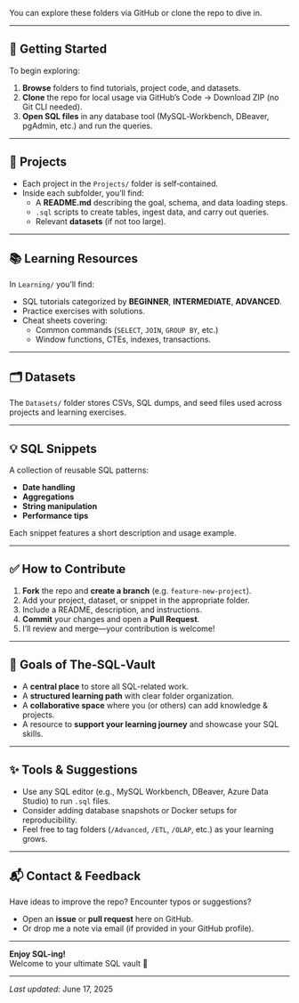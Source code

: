 
You can explore these folders via GitHub or clone the repo to dive in.

---

## 🚀 Getting Started

To begin exploring:

1. **Browse** folders to find tutorials, project code, and datasets.
2. **Clone** the repo for local usage via GitHub’s Code → Download ZIP (no Git CLI needed).
3. **Open SQL files** in any database tool (MySQL‑Workbench, DBeaver, pgAdmin, etc.) and run the queries.

---

## 🧩 Projects

- Each project in the `Projects/` folder is self‑contained.
- Inside each subfolder, you’ll find:
  - A **README.md** describing the goal, schema, and data loading steps.
  - `.sql` scripts to create tables, ingest data, and carry out queries.
  - Relevant **datasets** (if not too large).

---

## 📚 Learning Resources

In `Learning/` you’ll find:
- SQL tutorials categorized by **BEGINNER**, **INTERMEDIATE**, **ADVANCED**.
- Practice exercises with solutions.
- Cheat sheets covering:
  - Common commands (`SELECT`, `JOIN`, `GROUP BY`, etc.)
  - Window functions, CTEs, indexes, transactions.

---

## 🗂️ Datasets

The `Datasets/` folder stores CSVs, SQL dumps, and seed files used across projects and learning exercises.

---

## 💡 SQL Snippets

A collection of reusable SQL patterns:
- **Date handling**
- **Aggregations**
- **String manipulation**
- **Performance tips**

Each snippet features a short description and usage example.

---

## ✅ How to Contribute

1. **Fork** the repo and **create a branch** (e.g. `feature-new‑project`).
2. Add your project, dataset, or snippet in the appropriate folder.
3. Include a README, description, and instructions.
4. **Commit** your changes and open a **Pull Request**.
5. I’ll review and merge—your contribution is welcome!

---

## 🎯 Goals of The‑SQL‑Vault

- A **central place** to store all SQL-related work.
- A **structured learning path** with clear folder organization.
- A **collaborative space** where you (or others) can add knowledge & projects.
- A resource to **support your learning journey** and showcase your SQL skills.

---

## ✨ Tools & Suggestions

- Use any SQL editor (e.g., MySQL Workbench, DBeaver, Azure Data Studio) to run `.sql` files.
- Consider adding database snapshots or Docker setups for reproducibility.
- Feel free to tag folders (`/Advanced`, `/ETL`, `/OLAP`, etc.) as your learning grows.

---

## 📬 Contact & Feedback

Have ideas to improve the repo? Encounter typos or suggestions?

- Open an **issue** or **pull request** here on GitHub.
- Or drop me a note via email (if provided in your GitHub profile).

---

**Enjoy SQL-ing!**  
Welcome to your ultimate SQL vault 🧠

---

*Last updated:* June 17, 2025
